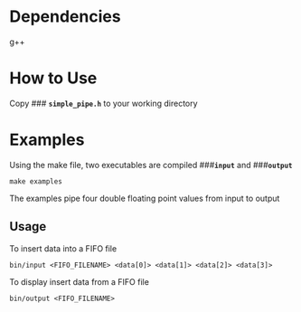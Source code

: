 # Dependencies
g++

# How to Use
Copy ### **`simple_pipe.h`** to your working directory

# Examples
Using the make file, two executables are compiled ###**`input`** and ###**`output`**
```
make examples
```
The examples pipe four double floating point values from input to output
## Usage
To insert data into a FIFO file
```
bin/input <FIFO_FILENAME> <data[0]> <data[1]> <data[2]> <data[3]>
```
To display insert data from a FIFO file
```
bin/output <FIFO_FILENAME>
```
